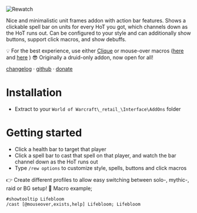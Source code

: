 ![Rewatch](http://www.vdwel.me/rewatch.gif)

Nice and minimalistic unit frames addon with action bar features. Shows a clickable spell bar on units for every HoT you got, which channels down as the HoT runs out. Can be configured to your style and can additionally show buttons, support click macros, and show debuffs.

💡 For the best experience, use either [Clique](https://www.curseforge.com/wow/addons/clique) or mouse-over macros ([here](https://www.dvorakgaming.com/warcraft/class-guides/macros/) and [here](https://wowpedia.fandom.com/wiki/Making_a_macro) )
😎 Originally a druid-only addon, now open for all!

[changelog](https://www.curseforge.com/wow/addons/rewatch/pages/changelog) · [github](https://github.com/coenvdwel/rewatch) · [donate](https://www.paypal.com/donate/?hosted_button_id=AXK9MQKC3TLPE&item_name=Rewatch)

# Installation

* Extract to your `World of Warcraft\_retail_\Interface\AddOns` folder

# Getting started

* Click a health bar to target that player
* Click a spell bar to cast that spell on that player, and watch the bar channel down as the HoT runs out
* Type `/rew options` to customize style, spells, buttons and click macros

👉 Create different profiles to allow easy switching between solo-, mythic-, raid or BG setup!
🚀 Macro example;

    #showtooltip Lifebloom
    /cast [@mouseover,exists,help] Lifebloom; Lifebloom